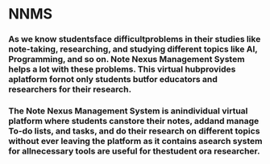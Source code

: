 # NNMS
### As we know studentsface difficultproblems in their studies like note-taking, researching, and studying different topics like AI, Programming, and so on. Note Nexus Management System helps a lot with these problems. This virtual hubprovides aplatform fornot only students butfor educators and researchers for their research.
### The Note Nexus Management System is anindividual virtual platform where students canstore their notes, addand manage To-do lists, and tasks, and do their research on different topics without ever leaving the platform as it contains asearch system for allnecessary tools are useful for thestudent ora researcher.
